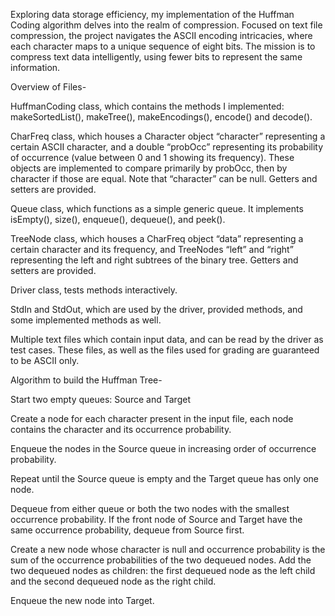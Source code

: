 Exploring data storage efficiency, my implementation of the Huffman Coding algorithm delves into the realm of compression. Focused on text file compression, the project navigates the ASCII encoding intricacies,
where each character maps to a unique sequence of eight bits. The mission is to compress text data intelligently, using fewer bits to represent the same information.

Overview of Files-

HuffmanCoding class, which contains the methods I implemented: makeSortedList(), makeTree(), makeEncodings(), encode() and decode().

CharFreq class, which houses a Character object “character” representing a certain ASCII character, and a double “probOcc” representing its probability of occurrence (value between 0 and 1 showing its frequency). These objects are implemented to compare primarily by probOcc, then by character if those are equal. Note that “character” can be null. Getters and setters are provided.

Queue class, which functions as a simple generic queue. It implements isEmpty(), size(), enqueue(), dequeue(), and peek().

TreeNode class, which houses a CharFreq object “data” representing a certain character and its frequency, and TreeNodes “left” and “right” representing the left and right subtrees of the binary tree. Getters and setters are provided.

Driver class, tests methods interactively.

StdIn and StdOut, which are used by the driver, provided methods, and some implemented methods as well.

Multiple text files which contain input data, and can be read by the driver as test cases. These files, as well as the files used for grading are guaranteed to be ASCII only.



Algorithm to build the Huffman Tree-

Start two empty queues: Source and Target

Create a node for each character present in the input file, each node contains the character and its occurrence probability. 

Enqueue the nodes in the Source queue in increasing order of occurrence probability.

Repeat until the Source queue is empty and the Target queue has only one node.

Dequeue from either queue or both the two nodes with the smallest occurrence probability. If the front node of Source and Target have the same occurrence probability, dequeue from Source first.

Create a new node whose character is null and occurrence probability is the sum of the occurrence probabilities of the two dequeued nodes. Add the two dequeued nodes as children: the first dequeued node as the left child and the second dequeued node as the right child.

Enqueue the new node into Target.
